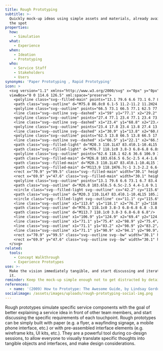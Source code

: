 ```yaml
---
title: Rough Prototyping
subtitle: >-
  Quickly mock-up ideas using simple assets and materials, already available on
  the spot
properties:
  how:
    - Simulation
  what:
    - Experience
  when:
    - Ideation
    - Prototyping
  who:
    - Service Staff
    - Stakeholders
    - Users
synonyms: 'Paper Prototyping , Rapid Prototyping'
icon: >
  <svg version="1.1" xmlns="http://www.w3.org/2000/svg" x="0px" y="0px"
  viewBox="0 0 114.6 126.5" xml:space="preserve">
    <polyline class="svg--filled-main" points="13.1 79.6 6.6 73.1 6.7 83.4 12.3 89.1 "/>
    <path class="svg--outline" d="M75.8 86.8c0 6.1-5 11.2-11.2 11.2H24.2c-6.1 0-11.2-5-11.2-11.2V12.1c0-6.1 5-11.2 11.2-11.2h40.5c6.1 0 11.2 5 11.2 11.2V86.8z"/>
    <polyline class="svg--outline" points="66.5 73.1 66.5 77.1 62.5 77.1 "/>
    <line class="svg--outline svg--dashed" x1="59" y1="77.1" x2="29.2" y2="77.1"/>
    <polyline class="svg--outline" points="27.4 77.1 23.4 77.1 23.4 73.1 "/>
    <line class="svg--outline svg--dashed" x1="23.4" y1="68.8" x2="23.4" y2="20"/>
    <polyline class="svg--outline" points="23.4 17.8 23.4 13.8 27.4 13.8 "/>
    <line class="svg--outline svg--dashed" x1="30.9" y1="13.8" x2="60.8" y2="13.8"/>
    <polyline class="svg--outline" points="62.5 13.8 66.5 13.8 66.5 17.8 "/>
    <line class="svg--outline svg--dashed" x1="66.5" y1="22.1" x2="66.5" y2="71"/>
    <path class="svg--filled-light" d="M20.3 110.1L47 83.4l0.1-10.4L15 105.2c-3.4-1.2-8-0.5-11.1 2.6 -4.1 4.1-3.9 10.8 0.1 14.9 4.1 4.1 10.5 3.9 14.6-0.2C21.9 119.2 22.8 114.5 20.3 110.1z"/>
    <path class="svg--filled-light" d="M76.7 118.1c0 3.8-3 6.8-6.8 6.8s-6.8-3-6.8-6.8h0v-6.7 -7.2V36.6h44.2v84.5"/>
    <polyline class="svg--outline" points="62.6 118.1 62.6 36.6 106.9 36.6 106.9 117.8 "/>
    <path class="svg--filled-main" d="M26.8 103.6l6.5 6.5c-2.5 4.4-1.6 9.1 1.7 12.4 4.1 4.1 10.5 4.3 14.6 0.2 4.1-4.1 4.2-10.8 0.1-14.9 -3.1-3.1-7.7-3.7-11.1-2.6l-6.7-6.7"/>
    <path class="svg--filled-main" d="M20.3 110.1L47 83.4l0.1-10.4L15 105.2c-3.4-1.2-8-0.5-11.1 2.6 -4.1 4.1-3.9 10.8 0.1 14.9 4.1 4.1 10.5 3.9 14.6-0.2C21.9 119.2 22.8 114.5 20.3 110.1z"/>
    <path class="svg--filled-main" d="M113.9 118.1H76.7c-1 3.3-2.2 6.6-5.9 6.6h36.4C111 124.7 113.9 121.8 113.9 118.1"/>
    <rect x="70.9" y="99.5" class="svg--filled-main" width="30.1" height="7.5"/>
    <rect x="69.9" y="47.6" class="svg--filled-main" width="30.1" height="18.6"/>
    <polyline class="svg--outline" points="13.1 79.6 6.6 73.1 6.7 83.4 12.3 89.1 "/>
    <path class="svg--outline" d="M26.8 103.6l6.5 6.5c-2.5 4.4-1.6 9.1 1.7 12.4 4.1 4.1 10.5 4.3 14.6 0.2 4.1-4.1 4.2-10.8 0.1-14.9 -3.1-3.1-7.7-3.7-11.1-2.6l-6.7-6.7"/>
    <circle class="svg--filled-light svg--outline" cx="42.2" cy="115.6" r="4.5"/>
    <path class="svg--outline" d="M20.3 110.1L47 83.4l0.1-10.4L15 105.2c-3.4-1.2-8-0.5-11.1 2.6 -4.1 4.1-3.9 10.8 0.1 14.9 4.1 4.1 10.5 3.9 14.6-0.2C21.9 119.2 22.8 114.5 20.3 110.1z"/>
    <circle class="svg--filled-light svg--outline" cx="11.1" cy="115.6" r="4.5"/>
    <line class="svg--outline" x1="113.6" y1="118.1" x2="76.3" y2="118.1"/>
    <path class="svg--outline" d="M76.3 118.1c0 3.8-3 6.8-6.8 6.8 -3.8 0-6.8-3-6.8-6.8"/>
    <path class="svg--outline" d="M113.7 118.1c0 3.8-3 6.8-6.8 6.8"/>
    <line class="svg--outline" x1="106.9" y1="124.9" x2="69.4" y2="124.9"/>
    <line class="svg--outline" x1="71.1" y1="75.4" x2="98.9" y2="75.4"/>
    <line class="svg--outline" x1="71.1" y1="83.2" x2="98.9" y2="83.2"/>
    <line class="svg--outline" x1="71.1" y1="90.9" x2="94.1" y2="90.9"/>
    <rect x="70.9" y="99.5" class="svg--outline svg--bw" width="30.1" height="7.5"/>
    <rect x="69.9" y="47.6" class="svg--outline svg--bw" width="30.1" height="18.6"/>
  </svg>
related:
  tools:
    - Concept Walkthrough
    - Experience Prototypes
use: >-
  Make the vision immediately tangible, and start discussing and iterating on
  it.
reminder: Keep the mock-up simple enough not to get distracted by detailed features.
references:
  - name: '(2009) How to Prototype: The Awesome Guide, by Lindsay Gordon'
socialimage: /assets/images/uploads/rough-prototyping-social-img.png
---
```

Rough prototypes simulate specific service components with the goal of better explaining a service idea in front of other team members, and start discussing the specific requirements of each touchpoint. Rough prototypes can be simply built with paper (e.g. a flyer, a wayfinding signage, a mobile phone interface, etc.) or with pre-assembled interface elements (e.g. wireframe kits, UI kits, etc.). They are a powerful tool during co-design sessions, to allow everyone to visually translate specific thoughts into tangible objects and interfaces, and make design considerations.
